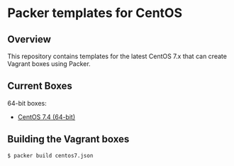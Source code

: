 # Packer templates for CentOS

## Overview

This repository contains templates for the latest CentOS 7.x that can create Vagrant boxes using Packer.

## Current Boxes

64-bit boxes:

* [CentOS 7.4 (64-bit)](https://atlas.hashicorp.com/inclusivedesign/boxes/centos7)

## Building the Vagrant boxes

```
$ packer build centos7.json
```
